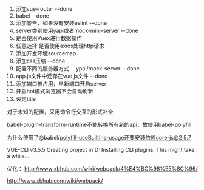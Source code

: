 1. 添加vue-router --done
2. babel --done
3. 添加警告，如果没有安装eslint --done
4. server类别使用yapi或者mock-mini-server --done
5. 是否使用Vuex进行数据操作
7. 任意选择 是否使用axios处理http请求
7. 添加开发环境sourcemap 
8. 添加css压缩 --done
9. 配置不同的服务器方式： ypai/mock-server --done
10. app.js文件中还存在vue.js文件 --done
11. 添加端口被占用，从新端口开启server
12. 开启hot模式浏览器不会自动刷新
13. 设定title

对于未知的配置，采用命令行交互的形式补全

babel-plugin-transform-runtime不能转换所有新的api，故使用babel-polyfill

为什么使用了@babel/polyfill-useBuiltIns-usage还要安装依赖core-js@2.5.7

VUE-CLI v3.5.5
Creating project in D:
Installing CLI plugins. This might take a while...

优化：
http://www.xbhub.com/wiki/webpack/4%E4%BC%98%E5%8C%96/

http://www.xbhub.com/wiki/webpack/
